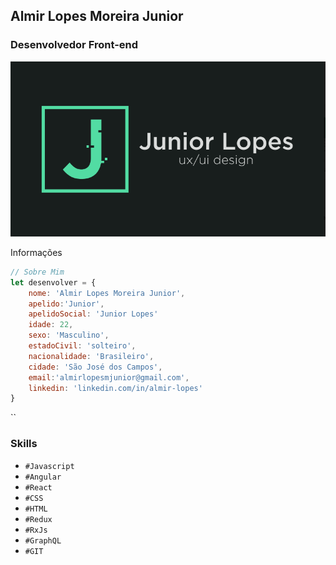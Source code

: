 ## Almir Lopes Moreira Junior
### Desenvolvedor Front-end

![Logo Marca](https://github.com/juniorlopes001/avaliacao-github-almir/blob/master/logo.png?raw=true)

Informações
```javascript
// Sobre Mim
let desenvolver = {
    nome: 'Almir Lopes Moreira Junior',
    apelido:'Junior',
    apelidoSocial: 'Junior Lopes'
    idade: 22,
    sexo: 'Masculino',
    estadoCivil: 'solteiro',
    nacionalidade: 'Brasileiro',
    cidade: 'São José dos Campos',
    email:'almirlopesmjunior@gmail.com',
    linkedin: 'linkedin.com/in/almir-lopes'
}
```
``

### Skills

- `#Javascript`
- `#Angular`
- `#React`
- `#CSS`
- `#HTML`
- `#Redux`
- `#RxJs`
- `#GraphQL`
- `#GIT`

